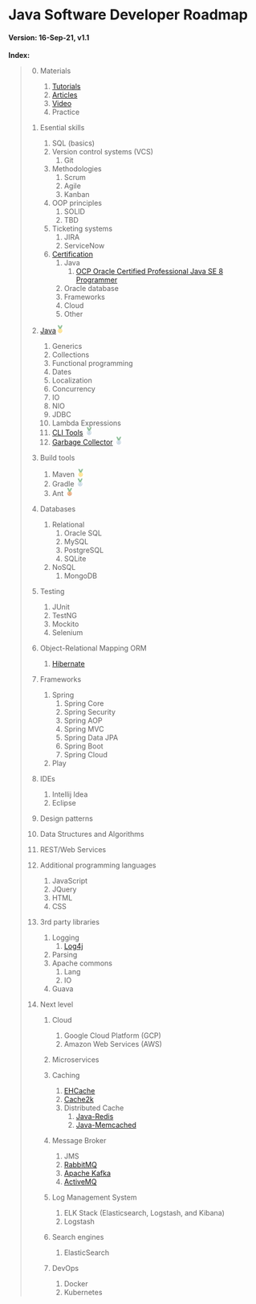 # Java Software Developer Roadmap

#### Version: 16-Sep-21, v1.1

**Index:**
> 0. Materials
>    1. [Tutorials](Materials/Tutorials.md)
>    2. [Articles](Materials/Articles.md)
>    3. [Video](Materials/Video.md)
>    4. Practice
>    
> 1. Esential skills
>     1. SQL (basics)
>     2. Version control systems (VCS)
>         1. Git
>     3. Methodologies
>        1. Scrum
>        2. Agile
>        3. Kanban
>     4. OOP principles
>        1. SOLID
>        2. TBD
>     5. Ticketing systems
>        1. JIRA
>        2. ServiceNow
>     6. [Certification](Certification/README.md)
>        1. Java
>           1. [OCP Oracle Certified Professional Java SE 8 Programmer](Certification/OCP_Oracle_Certified_Professional/README.md)
>        2. Oracle database
>        3. Frameworks
>        4. Cloud
>        5. Other
> 
> 2. [Java](Java/README.md)<img src="img/medal_1st.png" /> 
>     1. Generics
>     2. Collections
>     3. Functional programming
>     4. Dates
>     5. Localization
>     6. Concurrency
>     7. IO
>     8. NIO
>     9. JDBC
>     10. Lambda Expressions
>     11. [CLI Tools](Java/CLI_tools.md) <img src="img/medal_2nd.png" /> 
>     12. [Garbage Collector](Java/README.md#garbage_collector) <img src="img/medal_2nd.png" /> 
> 
> 3. Build tools
>     1. Maven <img src="img/medal_1st.png" /> 
>     2. Gradle <img src="img/medal_2nd.png" /> 
>     3. Ant <img src="img/medal_3rd.png" /> 
> 
> 4. Databases
>     1. Relational
>         1. Oracle SQL
>         2. MySQL
>         3. PostgreSQL
>         4. SQLite
>     2. NoSQL
>         1. MongoDB
> 
> 5. Testing
>     1. JUnit
>     2. TestNG
>     3. Mockito
>     4. Selenium
> 
> 6. Object-Relational Mapping ORM
>     1. [Hibernate](ORM/Hibernate.md)
> 
> 7. Frameworks
>     1. Spring
>         1. Spring Core
>         2. Spring Security
>         3. Spring AOP
>         4. Spring MVC
>         5. Spring Data JPA
>         6. Spring Boot
>         7. Spring Cloud
>     2. Play
> 
> 8. IDEs
>     1. Intellij Idea 
>     2. Eclipse
> 
> 8. Design patterns
> 
> 9. Data Structures and Algorithms
> 
> 10. REST/Web Services
> 
> 11. Additional programming languages
>     1. JavaScript
>     2. JQuery
>     3. HTML
>     4. CSS
> 
> 12. 3rd party libraries
>     1. Logging
>         1. [Log4j](https://logging.apache.org/log4j)
>     2. Parsing
>     3. Apache commons
>         1. Lang
>         1. IO
>     3. Guava
> 
> 13. Next level
>     1. Cloud
>         1. Google Cloud Platform (GCP)
>         2. Amazon Web Services (AWS)
> 
>     2. Microservices
> 
>     3. Caching
>         1. [EHCache](http://www.ehcache.org/)
>         2. [Cache2k](https://cache2k.org/)
>         3. Distributed Cache
>             1. [Java-Redis](https://github.com/xetorthio/jedis)
>             2. [Java-Memcached](https://redislabs.com/lp/memcached-java/)
> 
>     3. Message Broker
>         1. JMS
>         2. [RabbitMQ](https://www.rabbitmq.com/tutorials/tutorial-one-javascript.html)
>         3. [Apache Kafka](https://www.npmjs.com/package/kafka-node)
>         3. [ActiveMQ](https://github.com/apache/activemq)
> 
>     4. Log Management System
>         1. ELK Stack (Elasticsearch, Logstash, and Kibana)
>         2. Logstash
> 
>     5. Search engines
>         1. ElasticSearch
>     
>     5. DevOps
>         1. Docker
>         2. Kubernetes
